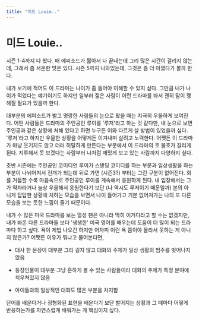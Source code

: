 ```yaml
---
title: "미드 Louie.."
---
```

# 미드 Louie..


시즌 1-4까지 다 봤다. 매 에피소드가 짧아서 다 끝내는데 그리 많은 시간이 걸리지 않는데, 그래서 좀 서운한 맛은 있다. 시즌 5까지 나와있는데, 그것은 좀 더 아꼈다가 볼까 한다.




내가 보기에 적어도 이 드라마는 나이가 좀 들어야 이해할 수 있지 싶다. 그만큼 내가 나이가 먹었다는 얘기이기도 하지만 일부러 젊은 사람이 이런 드라마를 봐서 괜히 맘이 쾡해질 필요가 있을까 한다. 




대부분의 에피소드가 밝고 명랑한 사람들의 눈으로 봤을 때는 지극히 우울하게 보여진다. 어떤 사람들은 드라마의 주인공인 루이를 '루저'라고 하는 것 같다만, 내 눈으로 보면 주인공과 같은 상황에 처해 있다고 하면 누구든 이와 다르게 살 방법이 있었을까 싶다. '루저'라고 하지만 우울한 상황을 어떻게든 이겨내며 살려고 노력한다. 어쨋든 이 드라마가 마냥 웃기지도 않고 더러 허탈하게 만든다는 부분에서 이 드라마의 호 불호가 갈리게 된다. 지루해서 못 보겠다는 사람부터 나처럼 재밌게 보고 있는 사람까지 다양하지 싶다. 




초반 시즌에는 주인공인 코미디언 루이가 스탠딩 코미디를 하는 부분과 일상생활을 하는 부분이 나뉘어져서 전개가 되는데 뒤로 가면 (시즌3?) 부터는 그런 구분이 없어진다. 회를 거듭할 수록 마음속으로 주인공인 루이를 계속해서 응원하게 된다. 내 입장에서는 그가 약자라거나 늘상 우울해서 응원한다기 보단 (나 역시도 루저이기 때문일까) 본의 아니게 답답한 상황에 처하는 모습을 보면서 나이 들어가고 기분 없어져가는 나의 또 다른 모습을 보는 듯한 느낌이 들기 때문이다.




내가 수 많은 미국 드라마를 보는 열성 팬은 아니라 딱히 이거다라고 할 수는 없겠지만, 내가 봐온 다른 드라마들 보다 '생생한' 미국 영어를 배우는데 도움이 더 많이 되는 드라마다 하고 싶다. 욕이 제법 나오긴 하지만 어차피 이런 욕 쯤이야 몰라서 못하는 게 아니지 않은가? 어쨋든 이유가 뭐냐고 물어본다면,




- 대사 한 문장이 대부분 그리 길지 않고 대화의 주제가 일상 생활의 범주를 벗어나지 않음

- 등장인물이 대부분 그냥 흔하게 볼 수 있는 사람들이라 대화의 주제가 특정 분야에 치우쳐있지 않음

- 아이들과의 일상적인 대화도 많은 부분을 차지함




단어를 배운다거나 정형화된 표현을 배운다기 보단 벌어지는 상황과 그 때마다 어떻게 반응하는가를 자연스럽게 배워가는 게 핵심이지 싶다.






